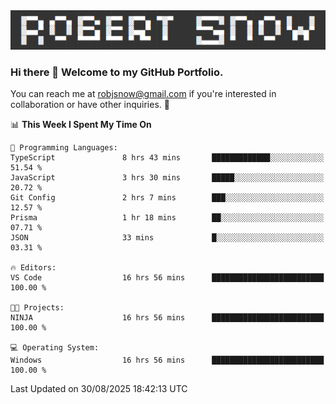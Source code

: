 <img alt="myname" src="assets/name.png" />

### Hi there 👋 Welcome to my GitHub Portfolio.
You can reach me at robjsnow@gmail.com if you're interested in collaboration or have other inquiries.  :briefcase:



<!--START_SECTION:waka-->
📊 **This Week I Spent My Time On** 

```text
💬 Programming Languages: 
TypeScript               8 hrs 43 mins       █████████████░░░░░░░░░░░░   51.54 % 
JavaScript               3 hrs 30 mins       █████░░░░░░░░░░░░░░░░░░░░   20.72 % 
Git Config               2 hrs 7 mins        ███░░░░░░░░░░░░░░░░░░░░░░   12.57 % 
Prisma                   1 hr 18 mins        ██░░░░░░░░░░░░░░░░░░░░░░░   07.71 % 
JSON                     33 mins             █░░░░░░░░░░░░░░░░░░░░░░░░   03.31 % 

🔥 Editors: 
VS Code                  16 hrs 56 mins      █████████████████████████   100.00 % 

🐱‍💻 Projects: 
NINJA                    16 hrs 56 mins      █████████████████████████   100.00 % 

💻 Operating System: 
Windows                  16 hrs 56 mins      █████████████████████████   100.00 % 
```


 Last Updated on 30/08/2025 18:42:13 UTC
<!--END_SECTION:waka-->

<!--
**robjsnow/robjsnow** is a ✨ _special_ ✨ repository because its `README.md` (this file) appears on your GitHub profile.

Here are some ideas to get you started:

- 🔭 I’m currently working on ...
- 🌱 I’m currently learning ...
- 👯 I’m looking to collaborate on ...
- 🤔 I’m looking for help with ...
- 💬 Ask me about ...
- 📫 How to reach me: ...
- 😄 Pronouns: ...
- ⚡ Fun fact: ...
-->

